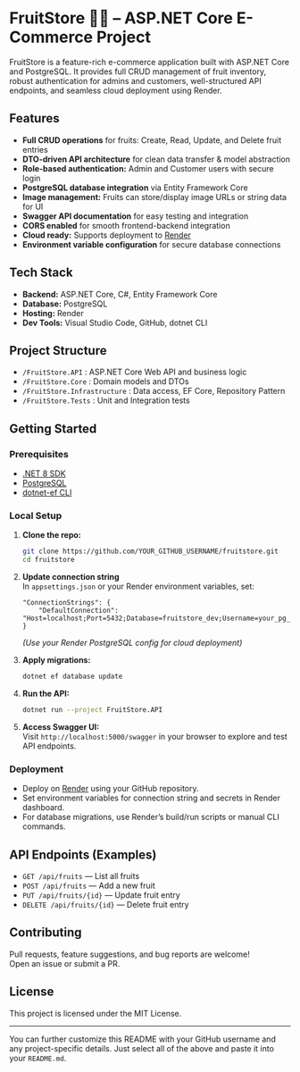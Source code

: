 # FruitStore 🍎🍊 – ASP.NET Core E-Commerce Project

FruitStore is a feature-rich e-commerce application built with ASP.NET Core and PostgreSQL. It provides full CRUD management of fruit inventory, robust authentication for admins and customers, well-structured API endpoints, and seamless cloud deployment using Render.

## Features

- **Full CRUD operations** for fruits: Create, Read, Update, and Delete fruit entries
- **DTO-driven API architecture** for clean data transfer & model abstraction
- **Role-based authentication:** Admin and Customer users with secure login
- **PostgreSQL database integration** via Entity Framework Core
- **Image management:** Fruits can store/display image URLs or string data for UI
- **Swagger API documentation** for easy testing and integration
- **CORS enabled** for smooth frontend-backend integration
- **Cloud ready:** Supports deployment to [Render](https://render.com)
- **Environment variable configuration** for secure database connections

## Tech Stack

- **Backend:** ASP.NET Core, C#, Entity Framework Core
- **Database:** PostgreSQL
- **Hosting:** Render
- **Dev Tools:** Visual Studio Code, GitHub, dotnet CLI

## Project Structure

- `/FruitStore.API` : ASP.NET Core Web API and business logic
- `/FruitStore.Core` : Domain models and DTOs
- `/FruitStore.Infrastructure` : Data access, EF Core, Repository Pattern
- `/FruitStore.Tests` : Unit and Integration tests

## Getting Started

### Prerequisites

- [.NET 8 SDK](https://dotnet.microsoft.com/download)
- [PostgreSQL](https://www.postgresql.org/)
- [dotnet-ef CLI](https://docs.microsoft.com/en-us/ef/core/cli/dotnet)

### Local Setup

1. **Clone the repo:**
    ```bash
    git clone https://github.com/YOUR_GITHUB_USERNAME/fruitstore.git
    cd fruitstore
    ```

2. **Update connection string**  
   In `appsettings.json` or your Render environment variables, set:
    ```
    "ConnectionStrings": {
        "DefaultConnection": "Host=localhost;Port=5432;Database=fruitstore_dev;Username=your_pg_user;Password=your_pg_password;"
    }
    ```
    *(Use your Render PostgreSQL config for cloud deployment)*

3. **Apply migrations:**
    ```bash
    dotnet ef database update
    ```

4. **Run the API:**
    ```bash
    dotnet run --project FruitStore.API
    ```

5. **Access Swagger UI:**  
   Visit `http://localhost:5000/swagger` in your browser to explore and test API endpoints.

### Deployment

- Deploy on [Render](https://render.com) using your GitHub repository.
- Set environment variables for connection string and secrets in Render dashboard.
- For database migrations, use Render’s build/run scripts or manual CLI commands.

## API Endpoints (Examples)

- `GET /api/fruits` — List all fruits
- `POST /api/fruits` — Add a new fruit
- `PUT /api/fruits/{id}` — Update fruit entry
- `DELETE /api/fruits/{id}` — Delete fruit entry

## Contributing

Pull requests, feature suggestions, and bug reports are welcome!  
Open an issue or submit a PR.

## License

This project is licensed under the MIT License.

***

You can further customize this README with your GitHub username and any project-specific details. Just select all of the above and paste it into your `README.md`.

